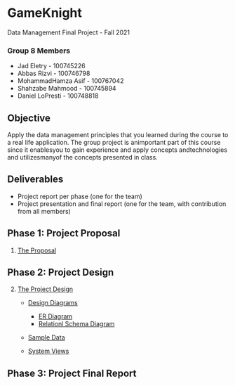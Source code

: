 # GameKnight
Data Management Final Project - Fall 2021
### Group 8 Members
- Jad Eletry       - 100745226
- Abbas Rizvi      - 100746798
- MohammadHamza Asif      - 100767042
- Shahzabe Mahmood - 100745894
- Daniel LoPresti  - 100748818

## Objective
Apply the data management principles that you learned during the course to a real life application. The group project is animportant part of this course since it enablesyou to gain experience and apply concepts andtechnologies and utilizesmanyof the concepts presented in class.

## Deliverables
 - Project report per phase (one for the team) 
 - Project presentation and final report (one for the team, with contribution from all members)

## Phase 1: Project Proposal
1. [The Proposal](https://github.com/Abbas-Rizvi/Movie-Knight/blob/master/1.%20Proposal/Proposal.pdf)
## Phase 2: Project Design
2. [The Project Design](https://github.com/Abbas-Rizvi/Movie-Knight/tree/master/Project%20Design)
   * [Design Diagrams](https://github.com/Abbas-Rizvi/Movie-Knight/tree/master/Project%20Design/Design%20Diagrams)
      - [ER Diagram](https://github.com/Abbas-Rizvi/Movie-Knight/blob/master/Project%20Design/Design%20Diagrams/ER_Diagram.png)
      - [Relationl Schema Diagram](https://github.com/Abbas-Rizvi/Movie-Knight/blob/master/Project%20Design/Design%20Diagrams/Relational_Schema.png)
   * [Sample Data](https://github.com/Abbas-Rizvi/Movie-Knight/blob/master/Project%20Design/Sample_Data.pdf)
 
   * [System Views](https://github.com/Abbas-Rizvi/Movie-Knight/blob/master/2.%20Project%20Design/Views/views.md)
## Phase 3: Project Final Report
